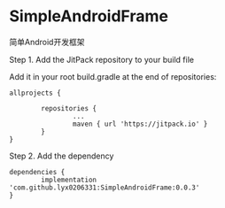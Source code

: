 # SimpleAndroidFrame
简单Android开发框架

Step 1. Add the JitPack repository to your build file

Add it in your root build.gradle at the end of repositories:

	allprojects {

		    repositories {
			        ...
			        maven { url 'https://jitpack.io' }
		    }
	}

Step 2. Add the dependency

	dependencies {
		    implementation 'com.github.lyx0206331:SimpleAndroidFrame:0.0.3'
	}
